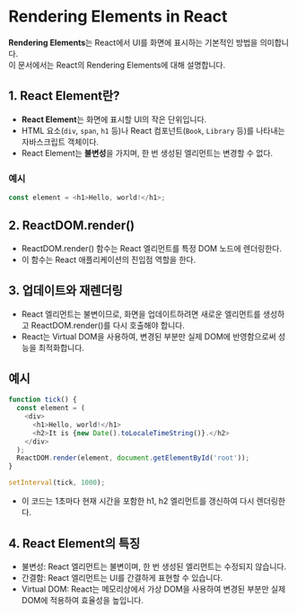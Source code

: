 # Rendering Elements in React

**Rendering Elements**는 React에서 UI를 화면에 표시하는 기본적인 방법을 의미합니다. <br>
이 문서에서는 React의 Rendering Elements에 대해 설명합니다.

## 1. React Element란?

- **React Element**는 화면에 표시할 UI의 작은 단위입니다.
- HTML 요소(`div`, `span`, `h1` 등)나 React 컴포넌트(`Book`, `Library` 등)를 나타내는 자바스크립트 객체이다.
- React Element는 **불변성**을 가지며, 한 번 생성된 엘리먼트는 변경할 수 없다.

### 예시
```javascript
const element = <h1>Hello, world!</h1>;
```

## 2. ReactDOM.render()
- ReactDOM.render() 함수는 React 엘리먼트를 특정 DOM 노드에 렌더링한다.
- 이 함수는 React 애플리케이션의 진입점 역할을 한다.

## 3. 업데이트와 재렌더링
- React 엘리먼트는 불변이므로, 화면을 업데이트하려면 새로운 엘리먼트를 생성하고 ReactDOM.render()를 다시 호출해야 합니다.
- React는 Virtual DOM을 사용하여, 변경된 부분만 실제 DOM에 반영함으로써 성능을 최적화합니다.

## 예시
```javascript
function tick() {
  const element = (
    <div>
      <h1>Hello, world!</h1>
      <h2>It is {new Date().toLocaleTimeString()}.</h2>
    </div>
  );
  ReactDOM.render(element, document.getElementById('root'));
}

setInterval(tick, 1000);
```

- 이 코드는 1초마다 현재 시간을 포함한 h1, h2 엘리먼트를 갱신하여 다시 렌더링한다.

## 4. React Element의 특징
- 불변성: React 엘리먼트는 불변이며, 한 번 생성된 엘리먼트는 수정되지 않습니다.
- 간결함: React 엘리먼트는 UI를 간결하게 표현할 수 있습니다.
- Virtual DOM: React는 메모리상에서 가상 DOM을 사용하여 변경된 부분만 실제 DOM에 적용하여 효율성을 높입니다.